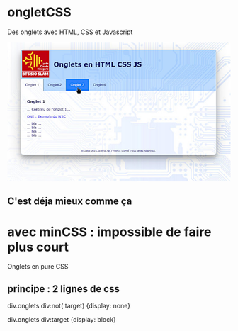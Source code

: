 # ongletCSS
Des onglets avec HTML, CSS et Javascript 

<img src="./img/ongletCSS.jpg" alt="Ecran de l'exemple"/>

## C'est déja mieux comme ça

# avec minCSS : impossible de faire plus court
Onglets en pure CSS
## principe : 2 lignes de css

div.onglets div:not(:target) {display: none}

div.onglets div:target {display: block}
